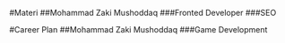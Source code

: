 #Materi 
##Mohammad Zaki Mushoddaq
###Fronted Developer
###SEO

#Career Plan
##Mohammad Zaki Mushoddaq
###Game Development